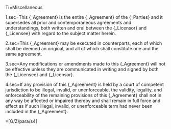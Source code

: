 Ti=Miscellaneous

1.sec=This {_Agreement} is the entire {_Agreement} of the {_Parties} and it supersedes all prior and contemporaneous agreements and understandings, both written and oral between the {_Licensor} and {_Licensee} with regard to the subject matter herein.

2.sec=This {_Agreement} may be executed in counterparts, each of which shall be deemed an original, and all of which shall constitute one and the same agreement.

3.sec=Any modifications or amendments made to this {_Agreement} will not be effective unless they are communicated in writing and signed by both the {_Licensee} and {_Licensor}.

4.sec=If any provision of this {_Agreement} is held by a court of competent jurisdiction to be illegal, invalid, or unenforceable, the validity, legality, and enforceability of the remaining provisions of this {_Agreement} shall not in any way be affected or impaired thereby and shall remain in full force and effect as if such illegal, invalid, or unenforceable term had never been included in the {_Agreement}.

=[G/Z/para/s4]